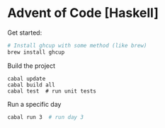 # Advent of Code [Haskell]

Get started:
```zsh
# Install ghcup with some method (like brew)
brew install ghcup
```

Build the project
```
cabal update
cabal build all
cabal test  # run unit tests
```

Run a specific day
```zsh
cabal run 3  # run day 3
```
